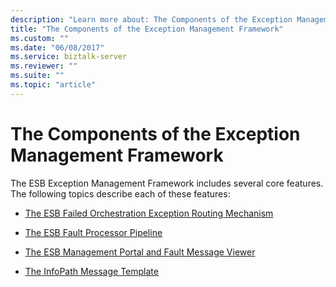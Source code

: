 ```yaml
---
description: "Learn more about: The Components of the Exception Management Framework"
title: "The Components of the Exception Management Framework"
ms.custom: ""
ms.date: "06/08/2017"
ms.service: biztalk-server
ms.reviewer: ""
ms.suite: ""
ms.topic: "article"
---
```

# The Components of the Exception Management Framework
The ESB Exception Management Framework includes several core features. The following topics describe each of these features:  
  
-   [The ESB Failed Orchestration Exception Routing Mechanism](../esb-toolkit/the-esb-failed-orchestration-exception-routing-mechanism.md)  
  
-   [The ESB Fault Processor Pipeline](../esb-toolkit/the-esb-fault-processor-pipeline.md)  
  
-   [The ESB Management Portal and Fault Message Viewer](../esb-toolkit/the-esb-management-portal-and-fault-message-viewer.md)  
  
-   [The InfoPath Message Template](../esb-toolkit/the-infopath-message-template.md)
